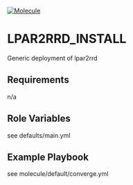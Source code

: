 [![Molecule](https://github.com/truestory1/lpar2rrd_install/actions/workflows/molecule.yml/badge.svg)](https://github.com/truestory1/lpar2rrd_install/actions/workflows/molecule.yml)

LPAR2RRD_INSTALL
=========

Generic deployment of lpar2rrd

Requirements
------------

n/a

Role Variables
--------------

see defaults/main.yml

Example Playbook
----------------

see molecule/default/converge.yml

